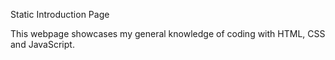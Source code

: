 Static Introduction Page

This webpage showcases my general knowledge of coding with HTML, CSS and JavaScript. 
